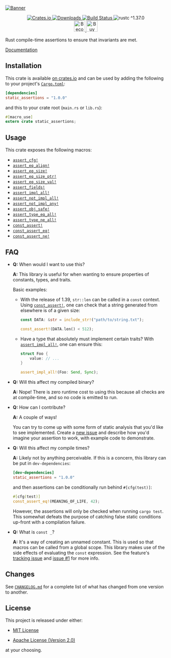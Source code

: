 [![Banner](https://raw.githubusercontent.com/nvzqz/static-assertions-rs/assets/Banner.png)](https://github.com/nvzqz/static-assertions-rs)

<div align="center">
    <a href="https://crates.io/crates/static_assertions">
        <img src="https://img.shields.io/crates/v/static_assertions.svg" alt="Crates.io">
        <img src="https://img.shields.io/crates/d/static_assertions.svg" alt="Downloads">
    </a>
    <a href="https://travis-ci.org/nvzqz/static-assertions-rs">
        <img src="https://travis-ci.org/nvzqz/static-assertions-rs.svg?branch=master" alt="Build Status">
    </a>
    <img src="https://img.shields.io/badge/rustc-^1.37.0-blue.svg" alt="rustc ^1.37.0">
    <br>
    <a href="https://www.patreon.com/nvzqz">
        <img src="https://c5.patreon.com/external/logo/become_a_patron_button.png" alt="Become a Patron!" height="35">
    </a>
    <a href="https://www.paypal.me/nvzqz">
        <img src="https://buymecoffee.intm.org/img/button-paypal-white.png" alt="Buy me a coffee" height="35">
    </a>
</div>

Rust compile-time assertions to ensure that invariants are met.

[Documentation](https://docs.rs/static_assertions/)

## Installation

This crate is available
[on crates.io](https://crates.io/crates/static_assertions) and can be used by
adding the following to your project's
[`Cargo.toml`](https://doc.rust-lang.org/cargo/reference/manifest.html):

```toml
[dependencies]
static_assertions = "1.0.0"
```

and this to your crate root (`main.rs` or `lib.rs`):

```rust
#[macro_use]
extern crate static_assertions;
```

## Usage

This crate exposes the following macros:
- [`assert_cfg!`]
- [`assert_eq_align!`]
- [`assert_eq_size!`]
- [`assert_eq_size_ptr!`]
- [`assert_eq_size_val!`]
- [`assert_fields!`]
- [`assert_impl_all!`]
- [`assert_not_impl_all!`]
- [`assert_not_impl_any!`]
- [`assert_obj_safe!`]
- [`assert_type_eq_all!`]
- [`assert_type_ne_all!`]
- [`const_assert!`]
- [`const_assert_eq!`]
- [`const_assert_ne!`]

## FAQ

- **Q:** When would I want to use this?

  **A:** This library is useful for when wanting to ensure properties of
  constants, types, and traits.

  Basic examples:

  - With the release of 1.39, `str::len` can be called in a `const`
    context. Using [`const_assert!`], one can check that a string generated from
    elsewhere is of a given size:

    ```rust
    const DATA: &str = include_str!("path/to/string.txt");

    const_assert!(DATA.len() < 512);
    ```

  - Have a type that absolutely must implement certain traits? With
    [`assert_impl_all!`], one can ensure this:

    ```rust
    struct Foo {
        value: // ...
    }

    assert_impl_all!(Foo: Send, Sync);
    ```

- **Q:** Will this affect my compiled binary?

  **A:** Nope! There is zero runtime cost to using this because all checks are
  at compile-time, and so no code is emitted to run.

- **Q:** How can I contribute?

  **A:** A couple of ways!

  You can try to come up with some form of static analysis that you'd like to
  see implemented. Create a [new issue] and describe how you'd imagine your
  assertion to work, with example code to demonstrate.

- **Q:** Will this affect my compile times?

  **A:** Likely not by anything perceivable. If this is a concern, this library
  can be put in `dev-dependencies`:

  ```toml
  [dev-dependencies]
  static_assertions = "1.0.0"
  ```

  and then assertions can be conditionally run behind `#[cfg(test)]`:

  ```rust
  #[cfg(test)]
  const_assert_eq!(MEANING_OF_LIFE, 42);
  ```

  However, the assertions will only be checked when running `cargo test`. This
  somewhat defeats the purpose of catching false static conditions up-front with
  a compilation failure.

- **Q:** What is `const _`?

  **A:** It's a way of creating an unnamed constant. This is used so that macros
  can be called from a global scope. This library makes use of the side effects
  of evaluating the `const` expression. See the feature's
  [tracking issue](https://github.com/rust-lang/rust/issues/54912)
  and
  [issue #1](https://github.com/nvzqz/static-assertions-rs/issues/1)
  for more info.

## Changes

See [`CHANGELOG.md`](https://github.com/nvzqz/static-assertions-rs/blob/master/CHANGELOG.md)
for a complete list of what has changed from one version to another.

## License

This project is released under either:

- [MIT License](https://github.com/nvzqz/static-assertions-rs/blob/master/LICENSE-MIT)

- [Apache License (Version 2.0)](https://github.com/nvzqz/static-assertions-rs/blob/master/LICENSE-APACHE)

at your choosing.

[new issue]: https://github.com/nvzqz/static-assertions-rs/issues/new

[`assert_cfg!`]:          https://docs.rs/static_assertions/1.0.0/static_assertions/macro.assert_cfg.html
[`assert_eq_align!`]:     https://docs.rs/static_assertions/1.0.0/static_assertions/macro.assert_eq_align.html
[`assert_eq_size!`]:      https://docs.rs/static_assertions/1.0.0/static_assertions/macro.assert_eq_size.html
[`assert_eq_size_ptr!`]:  https://docs.rs/static_assertions/1.0.0/static_assertions/macro.assert_eq_size_ptr.html
[`assert_eq_size_val!`]:  https://docs.rs/static_assertions/1.0.0/static_assertions/macro.assert_eq_size_val.html
[`assert_fields!`]:       https://docs.rs/static_assertions/1.0.0/static_assertions/macro.assert_fields.html
[`assert_impl_all!`]:     https://docs.rs/static_assertions/1.0.0/static_assertions/macro.assert_impl_all.html
[`assert_not_impl_all!`]: https://docs.rs/static_assertions/1.0.0/static_assertions/macro.assert_not_impl_all.html
[`assert_not_impl_any!`]: https://docs.rs/static_assertions/1.0.0/static_assertions/macro.assert_not_impl_any.html
[`assert_obj_safe!`]:     https://docs.rs/static_assertions/1.0.0/static_assertions/macro.assert_obj_safe.html
[`assert_type_eq_all!`]:  https://docs.rs/static_assertions/1.0.0/static_assertions/macro.assert_type_eq_all.html
[`assert_type_ne_all!`]:  https://docs.rs/static_assertions/1.0.0/static_assertions/macro.assert_type_ne_all.html
[`const_assert!`]:        https://docs.rs/static_assertions/1.0.0/static_assertions/macro.const_assert.html
[`const_assert_eq!`]:     https://docs.rs/static_assertions/1.0.0/static_assertions/macro.const_assert_eq.html
[`const_assert_ne!`]:     https://docs.rs/static_assertions/1.0.0/static_assertions/macro.const_assert_ne.html
